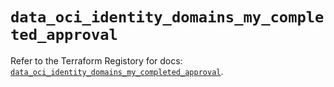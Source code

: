 # `data_oci_identity_domains_my_completed_approval`

Refer to the Terraform Registory for docs: [`data_oci_identity_domains_my_completed_approval`](https://registry.terraform.io/providers/oracle/oci/6.18.0/docs/data-sources/identity_domains_my_completed_approval).
